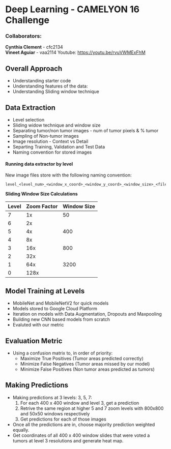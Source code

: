 # Deep Learning - CAMELYON 16 Challenge

### Collaborators:
**Cynthia Clement** - cfc2134   
**Vineet Aguiar** - vaa2114
Youtube: https://youtu.be/rvuVWMExFhM

## Overall Approach
- Understanding starter code
- Understanding features of the data:
- Understanding Sliding window technique

## Data Extraction
- Level selection
- Sliding widow technique and window size
- Separating tumor/non tumor images - num of tumor pixels & % tumor 
- Sampling of Non-tumor images
- Image resolution - Context vs Detail
- Separting Training, Validation and Test Data
- Naming convention for stored images

#### Running data extractor by level
New image files store with the following naming convention:
```
level_<level_num>_<window_x_coord>_<window_y_coord>_<window_size>_<filename>
```

**Sliding Window Size Calculations**

| Level  |   Zoom Factor |  Window Size | 
|---|---|---|
|  7 |  1x |  50  |
|  6 |  2x |   |
|   5|  4x |  400 |
|   4|  8x |   |
|   3|  16x | 800 |
|   2| 32x |   |
|   1|  64x |   3200|
|   0|  128x |   |

## Model Training at Levels
- MobileNet and MobileNetV2 for quick models
- Models stored to Google Cloud Platform
- Iteration on models with Data Augmentation, Dropouts and Maxpooling
- Building new CNN based models from scratch
- Evaluted with our  metric

## Evaluation Metric
- Using a confusion matrix to, in order of priority:
    - Maximize True Positives (Tumor areas predicted correctly)
    - Minimize False Negatives (Tumor areas missed by our model)
    - Minimize False Positives (Non tumor areas predicted as tumors)

## Making Predictions
  - Making predictions at 3 levels: 3, 5, 7:
    1) For each 400 x 400 window and level 3, get a prediction
    2) Retrive the same region at higher 5 and 7 zoom levels with 800x800 and 50x50 windows respectively 
    3) Get predictions for each of those images 
  - Once all the predictions are in, choose majority prediction weighted equally. 
  - Get coordinates of all 400 x 400 window slides that were voted a tumors at level 3 resolutions and generate heat map. 
  
  
  
  
